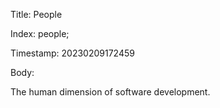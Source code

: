Title:  People

Index:  people; 

Timestamp: 20230209172459

Body:

The human dimension of software development.

